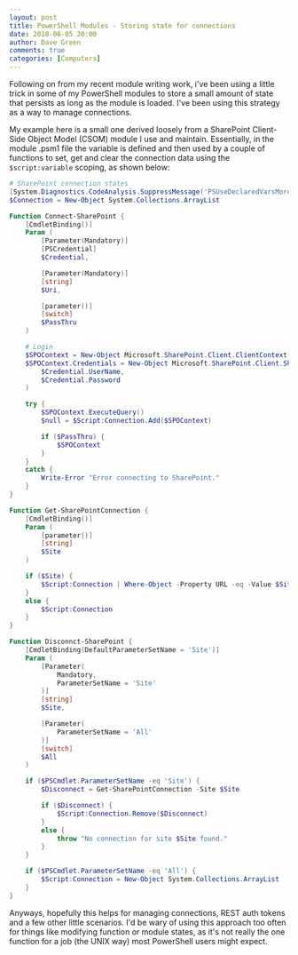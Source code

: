 ```yaml
---
layout: post
title: PowerShell Modules - Storing state for connections
date: 2018-06-05 20:00
author: Dave Green
comments: true
categories: [Computers]
---
```


Following on from my recent module writing work, i've been using a little trick in some of my PowerShell modules to store a small amount of state that persists as long as the module is loaded. I've been using this strategy as a way to manage connections.

My example here is a small one derived loosely from a SharePoint Client-Side Object Model (CSOM) module I use and maintain. Essentially, in the module .psm1 file the variable is defined and then used by a couple of functions to set, get and clear the connection data using the `$script:variable` scoping, as shown below:

```powershell
# SharePoint connection states
[System.Diagnostics.CodeAnalysis.SuppressMessage('PSUseDeclaredVarsMoreThanAssigments', '')]
$Connection = New-Object System.Collections.ArrayList

Function Connect-SharePoint {
    [CmdletBinding()]
    Param (
        [Parameter(Mandatory)]
        [PSCredential]
        $Credential,

        [Parameter(Mandatory)]
        [string]
        $Uri,

        [parameter()]
        [switch]
        $PassThru
    )

    # Login
    $SPOContext = New-Object Microsoft.SharePoint.Client.ClientContext($AdminUri)
    $SPOContext.Credentials = New-Object Microsoft.SharePoint.Client.SharePointOnlineCredentials(
        $Credential.UserName,
        $Credential.Password
    )

    try {
        $SPOContext.ExecuteQuery()
        $null = $Script:Connection.Add($SPOContext)

        if ($PassThru) {
            $SPOContext
        }
    }
    catch {
        Write-Error "Error connecting to SharePoint."
    }
}

Function Get-SharePointConnection {
    [CmdletBinding()]
    Param (
        [parameter()]
        [string]
        $Site
    )

    if ($Site) {
        $Script:Connection | Where-Object -Property URL -eq -Value $Site
    }
    else {
        $Script:Connection
    }
}

Function Disconnct-SharePoint {
    [CmdletBinding(DefaultParameterSetName = 'Site')]
    Param (
        [Parameter(
            Mandatory,
            ParameterSetName = 'Site'
        )]
        [string]
        $Site,

        [Parameter(
            ParameterSetName = 'All'
        )]
        [switch]
        $All
    )

    if ($PSCmdlet.ParameterSetName -eq 'Site') {
        $Disconnect = Get-SharePointConnection -Site $Site

        if ($Disconnect) {
            $Script:Connection.Remove($Disconnect)
        }
        else {
            throw "No connection for site $Site found."
        }
    }

    if ($PSCmdlet.ParameterSetName -eq 'All') {
        $Script:Connection = New-Object System.Collections.ArrayList
    }
}
```

Anyways, hopefully this helps for managing connections, REST auth tokens and a few other little scenarios. I'd be wary of using this approach too often for things like modifying function or module states, as it's not really the one function for a job (the UNIX way) most PowerShell users might expect.